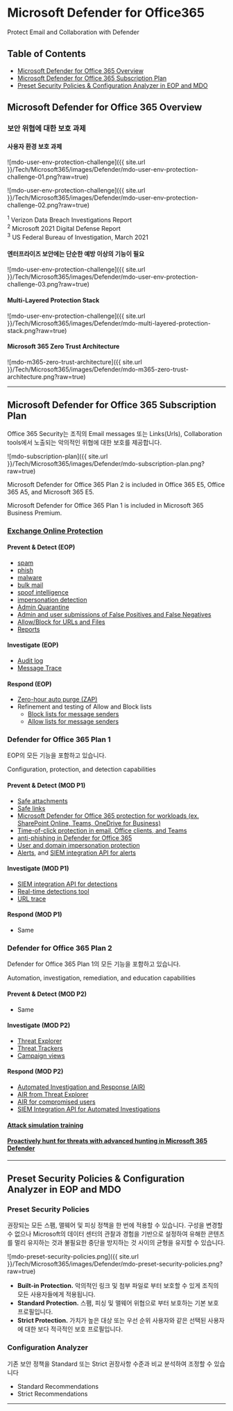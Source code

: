 ﻿

# Microsoft Defender for Office365

Protect Email and Collaboration with Defender

## Table of Contents

- [Microsoft Defender for Office 365 Overview](#microsoft-defender-for-office-365-overview)
- [Microsoft Defender for Office 365 Subscription Plan](#microsoft-defender-for-office-365-subscription-plan)
- [Preset Security Policies & Configuration Analyzer in EOP and MDO](#preset-security-policies--configuration-analyzer-in-eop-and-mdo)

## Microsoft Defender for Office 365 Overview

### 보안 위협에 대한 보호 과제

#### 사용자 환경 보호 과제

![mdo-user-env-protection-challenge]({{ site.url }}/Tech/Microsoft365/images/Defender/mdo-user-env-protection-challenge-01.png?raw=true)

![mdo-user-env-protection-challenge]({{ site.url }}/Tech/Microsoft365/images/Defender/mdo-user-env-protection-challenge-02.png?raw=true)

<sup>1</sup> Verizon Data Breach Investigations Report  
<sup>2</sup> Microsoft 2021 Digital Defense Report  
<sup>3</sup> US Federal Bureau of Investigation, March 2021  

#### 엔터프라이즈 보안에는 단순한 예방 이상의 기능이 필요

![mdo-user-env-protection-challenge]({{ site.url }}/Tech/Microsoft365/images/Defender/mdo-user-env-protection-challenge-03.png?raw=true)

#### Multi-Layered Protection Stack

![mdo-user-env-protection-challenge]({{ site.url }}/Tech/Microsoft365/images/Defender/mdo-multi-layered-protection-stack.png?raw=true)

#### Microsoft 365 Zero Trust Architecture

![mdo-m365-zero-trust-architecture]({{ site.url }}/Tech/Microsoft365/images/Defender/mdo-m365-zero-trust-architecture.png?raw=true)

---

## Microsoft Defender for Office 365 Subscription Plan

Office 365 Security는 조직의 Email messages 또는 Links(Urls), Collaboration tools에서 노출되는 악의적인 위협에 대한 보호를 제공합니다. 

![mdo-subscription-plan]({{ site.url }}/Tech/Microsoft365/images/Defender/mdo-subscription-plan.png?raw=true)

Microsoft Defender for Office 365 Plan 2 is included in Office 365 E5, Office 365 A5, and Microsoft 365 E5.

Microsoft Defender for Office 365 Plan 1 is included in Microsoft 365 Business Premium.

### [Exchange Online Protection](https://docs.microsoft.com/en-us/microsoft-365/security/office-365-security/exchange-online-protection-overview?view=o365-worldwide)

#### Prevent & Detect (EOP)

- [spam](https://docs.microsoft.com/en-us/microsoft-365/security/office-365-security/anti-spam-protection?view=o365-worldwide)
- [phish](https://docs.microsoft.com/en-us/microsoft-365/security/office-365-security/configure-anti-phishing-policies-eop?view=o365-worldwide)
- [malware](https://docs.microsoft.com/en-us/microsoft-365/security/office-365-security/anti-malware-protection?view=o365-worldwide)
- [bulk mail](https://docs.microsoft.com/en-us/microsoft-365/security/office-365-security/what-s-the-difference-between-junk-email-and-bulk-email?view=o365-worldwide#how-to-manage-bulk-email)
- [spoof intelligence](https://docs.microsoft.com/en-us/microsoft-365/security/office-365-security/anti-spoofing-protection?view=o365-worldwide)
- [impersonation detection](https://docs.microsoft.com/en-us/microsoft-365/security/office-365-security/set-up-anti-phishing-policies?view=o365-worldwide#impersonation-settings-in-anti-phishing-policies-in-microsoft-defender-for-office-365)
- [Admin Quarantine](https://docs.microsoft.com/en-us/microsoft-365/security/office-365-security/quarantine-email-messages?view=o365-worldwide)
- [Admin and user submissions of False Positives and False Negatives](https://docs.microsoft.com/en-us/microsoft-365/security/office-365-security/report-junk-email-messages-to-microsoft?view=o365-worldwide)
- [Allow/Block for URLs and Files](https://docs.microsoft.com/en-us/microsoft-365/security/office-365-security/tenant-allow-block-list?view=o365-worldwide)
- [Reports](https://docs.microsoft.com/en-us/microsoft-365/security/office-365-security/view-email-security-reports?view=o365-worldwide)

#### Investigate (EOP)

- [Audit log](https://docs.microsoft.com/en-us/exchange/security-and-compliance/exchange-auditing-reports/exchange-auditing-reports)
- [Message Trace](https://docs.microsoft.com/en-us/exchange/monitoring/trace-an-email-message/message-trace-modern-eac)

#### Respond (EOP)

- [Zero-hour auto purge (ZAP)](https://docs.microsoft.com/en-us/microsoft-365/security/office-365-security/zero-hour-auto-purge?view=o365-worldwide)
- Refinement and testing of Allow and Block lists
    - [Block lists for message senders](https://docs.microsoft.com/en-us/microsoft-365/security/office-365-security/create-block-sender-lists-in-office-365?view=o365-worldwide)
    - [Allow lists for message senders](https://docs.microsoft.com/en-us/microsoft-365/security/office-365-security/create-block-sender-lists-in-office-365?view=o365-worldwide)

### Defender for Office 365 Plan 1

EOP의 모든 기능을 포함하고 있습니다.

Configuration, protection, and detection capabilities

#### Prevent & Detect (MOD P1)

- [Safe attachments](https://docs.microsoft.com/en-us/microsoft-365/security/office-365-security/safe-attachments?view=o365-worldwide)
- [Safe links](https://docs.microsoft.com/en-us/microsoft-365/security/office-365-security/safe-links?view=o365-worldwide)
- [Microsoft Defender for Office 365 protection for workloads (ex. SharePoint Online, Teams, OneDrive for Business)](https://docs.microsoft.com/en-us/microsoft-365/security/office-365-security/mdo-for-spo-odb-and-teams?view=o365-worldwide)
- [Time-of-click protection in email, Office clients, and Teams](https://docs.microsoft.com/en-us/microsoft-365/security/office-365-security/safe-links?view=o365-worldwide)
- [anti-phishing in Defender for Office 365](https://docs.microsoft.com/en-us/microsoft-365/security/office-365-security/set-up-anti-phishing-policies?view=o365-worldwide#exclusive-settings-in-anti-phishing-policies-in-microsoft-defender-for-office-365)
- [User and domain impersonation protection](https://docs.microsoft.com/en-us/microsoft-365/security/office-365-security/impersonation-insight?view=o365-worldwide)
- [Alerts](https://docs.microsoft.com/en-us/microsoft-365/security/defender/investigate-alerts?view=o365-worldwide), and [SIEM integration API for alerts](https://docs.microsoft.com/en-us/microsoft-365/security/office-365-security/siem-integration-with-office-365-ti?view=o365-worldwide)

#### Investigate (MOD P1)

- [SIEM integration API for detections](https://docs.microsoft.com/en-us/microsoft-365/security/office-365-security/siem-integration-with-office-365-ti?view=o365-worldwide)
- [Real-time detections tool](https://docs.microsoft.com/en-us/microsoft-365/security/office-365-security/threat-explorer?view=o365-worldwide)
- [URL trace](https://docs.microsoft.com/en-us/microsoft-365/security/office-365-security/view-reports-for-mdo?view=o365-worldwide#url-protection-report)

#### Respond (MOD P1)

- Same

### Defender for Office 365 Plan 2

Defender for Office 365 Plan 1의 모든 기능을 포함하고 있습니다.

Automation, investigation, remediation, and education capabilities


#### Prevent & Detect (MOD P2)

- Same

#### Investigate (MOD P2)

- [Threat Explorer](https://docs.microsoft.com/en-us/microsoft-365/security/office-365-security/threat-explorer?view=o365-worldwide)
- [Threat Trackers](https://docs.microsoft.com/en-us/microsoft-365/security/office-365-security/threat-trackers?view=o365-worldwide)
- [Campaign views](https://docs.microsoft.com/en-us/microsoft-365/security/office-365-security/campaigns?view=o365-worldwide)

#### Respond (MOD P2)

- [Automated Investigation and Response (AIR)](https://docs.microsoft.com/en-us/microsoft-365/security/office-365-security/office-365-air?view=o365-worldwide)
- [AIR from Threat Explorer](https://docs.microsoft.com/en-us/microsoft-365/security/office-365-security/air-view-investigation-results?view=o365-worldwide)
- [AIR for compromised users](https://docs.microsoft.com/en-us/microsoft-365/security/office-365-security/address-compromised-users-quickly?view=o365-worldwide)
- [SIEM Integration API for Automated Investigations](https://docs.microsoft.com/en-us/microsoft-365/security/office-365-security/siem-integration-with-office-365-ti?view=o365-worldwide)


#### [Attack simulation training](https://docs.microsoft.com/en-us/microsoft-365/security/office-365-security/attack-simulation-training?view=o365-worldwide)

#### [Proactively hunt for threats with advanced hunting in Microsoft 365 Defender](https://docs.microsoft.com/en-us/microsoft-365/security/defender/advanced-hunting-overview?view=o365-worldwide)

---

## Preset Security Policies & Configuration Analyzer in EOP and MDO

### Preset Security Policies

권장되는 모든 스팸, 맬웨어 및 피싱 정책을 한 번에 적용할 수 있습니다. 구성을 변경할 수 없으나 Microsoft의 데이터 센터의 관찰과 경험을 기반으로 설정하여 유해한 콘텐츠를 멀리 유지하는 것과 불필요한 중단을 방지하는 것 사이의 균형을 유지할 수 있습니다.

![mdo-preset-security-policies.png]({{ site.url }}/Tech/Microsoft365/images/Defender/mdo-preset-security-policies.png?raw=true)

- **Built-in Protection.** 악의적인 링크 및 첨부 파일로 부터 보호할 수 있게 조직의 모든 사용자들에게 적용됩니다.
- **Standard Protection.** 스팸, 피싱 및 맬웨어 위협으로 부터 보호하는 기본 보호 프로필입니다.
- **Strict Protection.** 가치가 높은 대상 또는 우선 순위 사용자와 같은 선택된 사용자에 대한 보다 적극적인 보호 프로필입니다.

### Configuration Analyzer

기존 보안 정책을 Standard 또는 Strict 권장사항 수준과 비교 분석하여 조정할 수 있습니다

- Standard Recommendations
- Strict Recommendations

---
